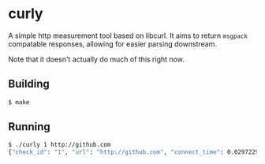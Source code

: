 curly
=====

A simple http measurement tool based on libcurl.  It aims to return `msgpack` compatable responses, allowing for easier parsing downstream.

Note that it doesn't actually do much of this right now.

## Building

```sh
$ make
```

## Running

```sh
$ ./curly 1 http://github.com
{"check_id": "1", "url": "http://github.com", "connect_time": 0.029722999999999999, "exit_status": 0, "starttransfer_time": 0.029722999999999999, "t": 1395595829, "http_status": 301, "total_time": 0.036128, "namelookup_time": 0.022237}
```
